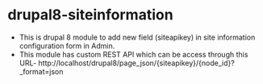 # drupal8-siteinformation
* This is drupal 8 module to add new field (siteapikey) in site information configuration form in Admin.
* This module has custom REST API which can be access through this URL- http://localhost/drupal8/page_json/{siteapikey}/{node_id}?_format=json
